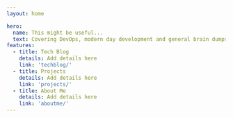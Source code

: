 ```yaml
---
layout: home

hero:
  name: This might be useful...
  text: Covering DevOps, modern day development and general brain dumps.
features:
  - title: Tech Blog
    details: Add details here
    link: 'techblog/'
  - title: Projects
    details: Add details here
    link: 'projects/'
  - title: About Me
    details: Add details here
    link: 'aboutme/'
---
```

